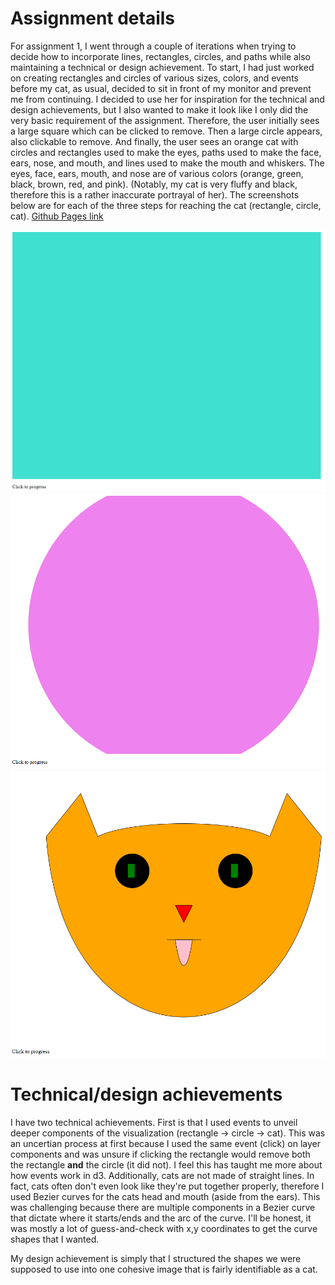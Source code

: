 # Assignment details
For assignment 1, I went through a couple of iterations when trying to decide how to incorporate lines, rectangles, circles, and paths while also maintaining a technical or design achievement. To start, I had just worked on creating rectangles and circles of various sizes, colors, and events before my cat, as usual, decided to sit in front of my monitor and prevent me from continuing. I decided to use her for inspiration for the technical and design achievements, but I also wanted to make it look like I only did the very basic requirement of the assignment. Therefore, the user initially sees a large square which can be clicked to remove. Then a large circle appears, also clickable to remove. And finally, the user sees an orange cat with circles and rectangles used to make the eyes, paths used to make the face, ears, nose, and mouth, and lines used to make the mouth and whiskers. The eyes, face, ears, mouth, and nose are of various colors (orange, green, black, brown, red, and pink). (Notably, my cat is very fluffy and black, therefore this is a rather inaccurate portrayal of her). The screenshots below are for each of the three steps for reaching the cat (rectangle, circle, cat). [Github Pages link](https://allyziemage.github.io/01-ghd3/assignment1.html)

![Rectangle](https://github.com/allyziemage/a1-ghd3/blob/master/rectangle.PNG "clickable rectangle")
![Circle](https://github.com/allyziemage/a1-ghd3/blob/master/circle.PNG "clickable circle")
![Cat](https://github.com/allyziemage/a1-ghd3/blob/master/cat.PNG "nonclickable cat")

# Technical/design achievements
I have two technical achievements. First is that I used events to unveil deeper components of the visualization (rectangle -> circle -> cat). This was an uncertian process at first because I used the same event (click) on layer components and was unsure if clicking the rectangle would remove both the rectangle **and** the circle (it did not). I feel this has taught me more about how events work in d3. Additionally, cats are not made of straight lines. In fact, cats often don't even look like they're put together properly, therefore I used Bezier curves for the cats head and mouth (aside from the ears). This was challenging because there are multiple components in a Bezier curve that dictate where it starts/ends and the arc of the curve. I'll be honest, it was mostly a lot of guess-and-check with x,y coordinates to get the curve shapes that I wanted.

My design achievement is simply that I structured the shapes we were supposed to use into one cohesive image that is fairly identifiable as a cat. 